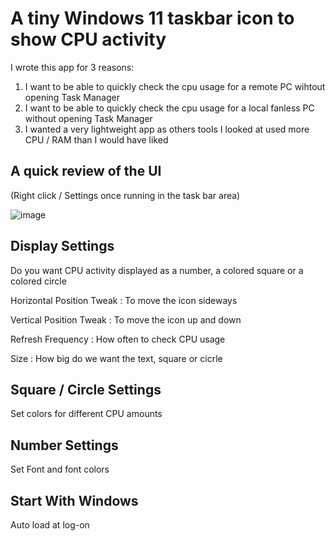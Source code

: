 
# A tiny Windows 11 taskbar icon to show CPU activity


I wrote this app for 3 reasons:

1) I want to be able to quickly check the cpu usage for a remote PC wihtout opening Task Manager
2) I want to be able to quickly check the cpu usage for a local fanless PC without opening Task Manager
3) I wanted a very lightweight app as others tools I looked at used more CPU / RAM than I would have liked



## A quick review of the UI

(Right click / Settings once running in the task bar area)

![image](https://github.com/user-attachments/assets/eebd51a2-fda0-47f3-999b-bcfe61d69756)



## Display Settings

Do you want CPU activity displayed as a number, a colored square or a colored circle


Horizontal Position Tweak :  To move the icon sideways

Vertical Position Tweak : To move the icon up and down

Refresh Frequency :  How often to check CPU usage

Size : How big do we want the text, square or cicrle

## Square / Circle Settings

Set colors for different CPU amounts

## Number Settings

Set Font and font colors

## Start With Windows

Auto load at log-on
